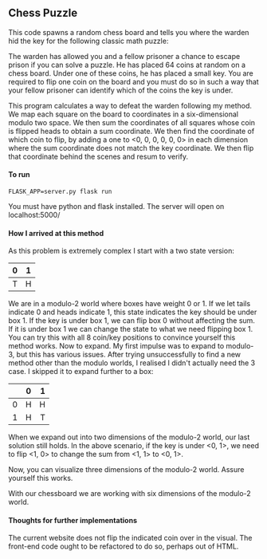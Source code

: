 ## Chess Puzzle

This code spawns a random chess board and tells you where the warden hid the key for the following classic math puzzle: 

The warden has allowed you and a fellow prisoner a chance to escape prison if you can solve a puzzle. He has placed 64 coins
at random on a chess board. Under one of these coins, he has placed a small key. You are required to flip 
one coin on the board and you must do so in such a way that your fellow prisoner can identify which of the coins the key is under.

This program calculates a way to defeat the warden following my method. We map each square on the board to coordinates in a six-dimensional modulo two space. We then sum the coordinates of all squares whose coin is flipped heads to obtain a sum coordinate. We then find the coordinate of which coin to flip, by adding a one to \<0, 0, 0, 0, 0, 0\> in each dimension where the sum coordinate does not match the key coordinate. We then flip that coordinate behind the scenes and resum to verify.

#### To run
`FLASK_APP=server.py flask run`

You must have python and flask installed. The server will open on localhost:5000/

#### How I arrived at this method

As this problem is extremely complex I start with a two state version:

|        0       |       1      | 
| :------------- | :----------: | 
|        T       |       H      |

We are in a modulo-2 world where boxes have weight 0 or 1. If we let tails indicate 0 and heads indicate 1, this state indicates the key should be under box 1. If the key is under box 1, we can flip box 0  without affecting the sum. If it is under box 1 we can change the state to what we need flipping box 1. You can try this with all 8 coin/key positions to convince yourself this method works. Now to expand. My first impulse was to expand to modulo-3, but this has various issues. After trying unsuccessfully to find a new method other than the modulo worlds, I realised I didn't actually need the 3 case. I skipped it to expand further to a box:

|     |       0      |       1      |
| :-- | :----------: | -----------: |
|  0  |       H      |       H      |
|  1  |       H      |       T      |

When we expand out into two dimensions of the modulo-2 world, our last solution still holds. In the above scenario, if the key is under \<0, 1\>, we need to flip \<1, 0\> to change the sum from \<1, 1\> to \<0, 1\>. 

Now, you can visualize three dimensions of the modulo-2 world. Assure yourself this works.


With our chessboard we are working with six dimensions of the modulo-2 world.

#### Thoughts for further implementations

The current website does not flip the indicated coin over in the visual. The front-end code ought to be refactored to do so, perhaps out of HTML.
